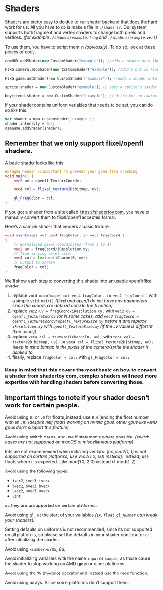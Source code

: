 # Shaders
Shaders are pretty easy to do due to our shader backend that does the hard work for us. All you have to do is make a file in ``./shaders/``. Our system supports both fragment and vertex shaders to change both pixels and vertices. *(for example ``./shaders/example.frag`` and ``./shaders/example.vert``)*

To use them, you have to script them in *(obviously)*. To do so, look at these pieces of code.
```haxe
camHUD.addShader(new CustomShader("example")); //adds a shader onto the camera.

FlxG.camera.addShader(new CustomShader("example")); //ditto but on FlxG.camera.

FlxG.game.addShader(new CustomShader("example")); //adds a shader onto the entire game (persists between states).

sprite.shader = new CustomShader("example"); // sets a sprite's shader to a shader. (only one shader can be added per sprite)

boyfriend.shader = new CustomShader("example"); // ditto but on characters.
```
If your shader contains uniform variables that needs to be set, you can do so like this:
```haxe
var shader = new CustomShader("example");
shader.intensity = 0.4;
camGame.addShader(shader);
```

## Remember that we only support flixel/openfl shaders.
A basic shader looks like this:
```glsl
#pragma header //important to prevent your game from crashing
void main() {
    vec2 uv = openfl_TextureCoordv;

    vec4 col = flixel_texture2D(bitmap, uv);

    gl_FragColor = col;
}
```

If you got a shader from a site called https://shadertoy.com, you have to manually convert them to flixel/openfl accepted format.

Here's a sample shader that renders a basic texture.
```glsl
void mainImage( out vec4 fragColor, in vec2 fragCoord )
{
    // Normalized pixel coordinates (from 0 to 1)
    vec2 uv = fragCoord/iResolution.xy;
    // Time varying pixel color
    vec4 col = texture(iChannel0, uv);
    // Output to screen
    fragColor = col;
}
```
We'll show each step to converting this shader into an usable openfl/flixel shader.

1. replace ``void mainImage( out vec4 fragColor, in vec2 fragCoord )`` with a simple ``void main()`` *(flixel and openfl do not have any parameters since the coords are defined outside the function)*
2. replace ``vec2 uv = fragCoord/iResolution.xy;`` with ``vec2 uv = openfl_TextureCoordv`` *(or in some cases, add ``vec2 fragCoord = openfl_TextureCoordv*openfl_TextureSize.xy`` before it and replace `iResolution.xy` with ``openfl_TextureSize.xy`` (if the uv value is different than usual))*
3. replace ``vec4 col = texture(iChannel0, uv);`` with ``vec4 col = texture2D(bitmap, uv);`` or ``vec4 col = flixel_texture2D(bitmap, uv);`` *(keep in mind bitmap is the pixels of the camera/sprite the shader is applied to)*
4. finally, replace ``fragColor = col;`` with ``gl_FragColor = col;``

### Keep in mind that this covers the most basic on how to convert a shader from shadertoy.com, complex shaders will need more expertise with handling shaders before converting those.

## Important things to note if your shader doesn't work for certain people.
Avoid using `0.` or `.0` for floats, instead, use `0.0` (ending the float number with an `.0`)
*(despite half floats working on nVidia gpus, other gpus like AMD gpus don't support this feature)*

Avoid using switch cases, and use if statements where possible.
*(switch cases are not supported on macOS or miscellaneous platforms)*

Ints are not recommended when initiating vectors. *(ex, vec2(1, 1) is not supported on certain platforms, use vec2(1.0, 1.0) instead)*.
Instead, use floats where it's expected. Like mod(1.0, 2.0) instead of mod(1, 2)

Avoid using the following types:
- `ivec2`, `ivec3`, `ivec4`
- `bvec2`, `bvec3`, `bvec4`
- `uvec2`, `uvec3`, `uvec4`
- `uint`

as they are unsupported on certain platforms.

Avoid using `gl_` at the start of your variables *(ex, `float gl_Number` can break your shaders)*.

Setting defaults on uniforms is not recommended, since its not supported on all platforms, so please set the defaults in your shader constructor or after initializing the shader.

Avoid using `<number>u` *(ex, 8u)*

Avoid initializing variables with the name `input` or `sample`, as those cause the shader to stop working on AMD gpus or other platforms.

Avoid using the % (modulo) operator and instead use the mod function.

Avoid using arrays. Since some platforms don't support them.